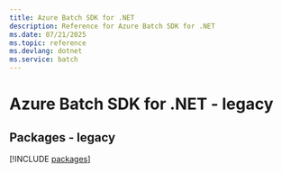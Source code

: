 ```yaml
---
title: Azure Batch SDK for .NET
description: Reference for Azure Batch SDK for .NET
ms.date: 07/21/2025
ms.topic: reference
ms.devlang: dotnet
ms.service: batch
---
```

# Azure Batch SDK for .NET - legacy
## Packages - legacy
[!INCLUDE [packages](batch-index.md)]